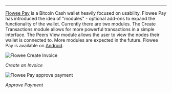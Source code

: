 ---
[Flowee Pay](https://flowee.org/products/pay/) is a Bitcoin Cash wallet heavily focused on usability. Flowee Pay has introduced the idea of "modules" - optional add-ons to expand the functionality of the wallet. Currently there are two modules. The Create Transactions module allows for more powerful transactions in a simple interface. The Peers View module allows the user to view the nodes their wallet is connected to. More modules are expected in the future. Flowee Pay is available on [Android](https://play.google.com/store/apps/details?id=org.flowee.pay).

![Flowee Create Invoice](https://bchfaq.com/wp-content/uploads/2024/05/Flowee-Pay-Create-Invoice-e1714678311564.webp)

*Create an Invoice*
&nbsp;  

![Flowee Pay approve payment](https://bchfaq.com/wp-content/uploads/2024/05/Flowee-Pay-Approve-Payment-e1714678533964.webp)

*Approve Payment*